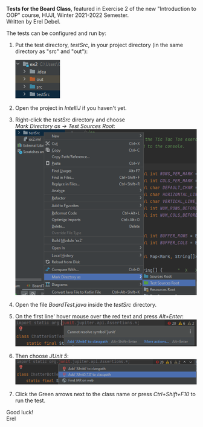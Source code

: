 <B>Tests for the Board Class</B>,
featured in Exercise 2 of the new "Introduction to OOP" course,
HUJI, Winter 2021-2022 Semester. \
Written by Erel Debel.

The tests can be configured and run by:
1. Put the test directory, _testSrc_, in your project directory (in the same directory as "src" and "out"):

    ![img_1.png](img_1.png)
2. Open the project in _IntelliJ_ if you haven't yet. 
3. Right-click the _testSrc_ directory and choose  
  _Mark Directory as -> Test Sources Root_:![img_2.png](img_2.png)
4. Open the file _BoardTest.java_ inside the _testSrc_ directory.
5. On the first line' hover mouse over the red text and press _Alt+Enter_:![img_3.png](img_3.png)
6. Then choose _JUnit 5_:
  ![img_4.png](img_4.png)
7. Click the Green arrows next to the class name or press _Ctrl+Shift+F10_ to run the test.


Good luck!\
Erel